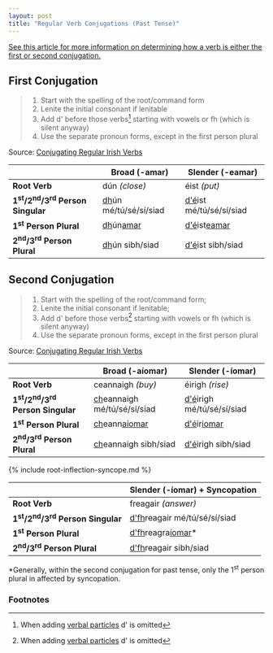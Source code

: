 ```yaml
---
layout: post
title: "Regular Verb Conjugations (Past Tense)"
---
```


[See this article for more information on determining how a verb is either the first or second conjugation.](../regular-verb-conjugation-types)

## First Conjugation

> 1. Start with the spelling of the root/command form
> 1. Lenite the initial consonant if lenitable
> 1. Add d' before those verbs[^d] starting with vowels or fh (which is silent anyway)
> 1. Use the separate pronoun forms, except in the first person plural

Source: [Conjugating Regular Irish Verbs](https://gaeilge.org/verbs/Verbs.pdf)

|                                                                  | Broad (-amar)                | Slender (-eamar)               |
| ---------------------------------------------------------------- | ---------------------------- | ------------------------------ |
| **Root Verb**                                                    | dún _(close)_                | éist _(put)_                   |
| **1<sup>st</sup>/2<sup>nd</sup>/3<sup>rd</sup> Person Singular** | <u>dh</u>ún mé/tú/sé/sí/siad | <u>d'é</u>ist mé/tú/sé/sí/siad |
| **1<sup>st</sup> Person Plural**                                 | <u>dh</u>ún<u>amar</u>       | <u>d'é</u>ist<u>eamar</u>      |
| **2<sup>nd</sup>/3<sup>rd</sup> Person Plural**                  | <u>dh</u>ún sibh/siad        | <u>d'é</u>ist sibh/siad        |

## Second Conjugation

> 1. Start with the spelling of the root/command form;
> 1. Lenite the initial consonant if lenitable;
> 1. Add d' before those verbs[^d] starting with vowels or fh (which is silent anyway)
> 1. Use the separate pronoun forms, except in the first person plural

Source: [Conjugating Regular Irish Verbs](https://gaeilge.org/verbs/Verbs.pdf)

|                                                                  | Broad (-aíomar)                    | Slender (-íomar)                 |
| ---------------------------------------------------------------- | ---------------------------------- | -------------------------------- |
| **Root Verb**                                                    | ceannaigh _(buy)_                  | éirigh _(rise)_                  |
| **1<sup>st</sup>/2<sup>nd</sup>/3<sup>rd</sup> Person Singular** | <u>ch</u>eannaigh mé/tú/sé/sí/siad | <u>d'é</u>irigh mé/tú/sé/sí/siad |
| **1<sup>st</sup> Person Plural**                                 | <u>ch</u>eann<u>aíomar</u>         | <u>d'é</u>ir<u>iomar</u>         |
| **2<sup>nd</sup>/3<sup>rd</sup> Person Plural**                  | <u>ch</u>eannaigh sibh/siad        | <u>d'é</u>irigh sibh/siad        |

{% include root-inflection-syncope.md %}

|                                                                  | Slender (-íomar) + Syncopation      |
| ---------------------------------------------------------------- | ----------------------------------- |
| **Root Verb**                                                    | freagair _(answer)_                 |
| **1<sup>st</sup>/2<sup>nd</sup>/3<sup>rd</sup> Person Singular** | <u>d'fh</u>reagair mé/tú/sé/sí/siad |
| **1<sup>st</sup> Person Plural**                                 | <u>d'fh</u>reagra<u>íomar</u>\*     |
| **2<sup>nd</sup>/3<sup>rd</sup> Person Plural**                  | <u>d'fh</u>reagair sibh/siad        |

\*Generally, within the second conjugation for past tense, only the 1<sup>st</sup> person plural in affected by syncopation.

### Footnotes

[^d]: When adding [verbal particles](../verb-particles-by-tense/) d' is omitted
